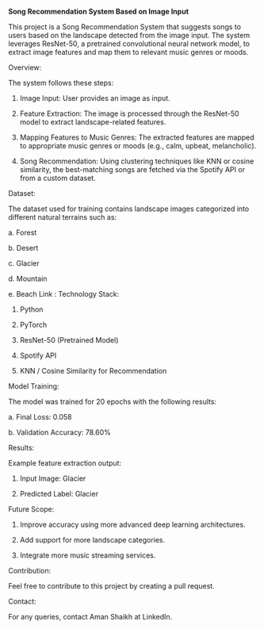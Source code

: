 **Song Recommendation System Based on Image Input**

This project is a Song Recommendation System that suggests songs to users based on the landscape detected from the image input. The system leverages ResNet-50, a pretrained convolutional neural network model, to extract image features and map them to relevant music genres or moods.

Overview:

The system follows these steps:

1. Image Input: User provides an image as input.

2. Feature Extraction: The image is processed through the ResNet-50 model to extract landscape-related features.

3. Mapping Features to Music Genres: The extracted features are mapped to appropriate music genres or moods (e.g., calm, upbeat, melancholic).

4. Song Recommendation: Using clustering techniques like KNN or cosine similarity, the best-matching songs are fetched via the Spotify API or from a custom dataset.

Dataset:

The dataset used for training contains landscape images categorized into different natural terrains such as:

a. Forest

b. Desert

c. Glacier

d. Mountain

e. Beach
Link : 
Technology Stack:

1. Python

2. PyTorch

3. ResNet-50 (Pretrained Model)

4. Spotify API

5. KNN / Cosine Similarity for Recommendation

Model Training:

The model was trained for 20 epochs with the following results:

a. Final Loss: 0.058

b. Validation Accuracy: 78.60%

Results:

Example feature extraction output:

1. Input Image: Glacier

2. Predicted Label: Glacier

Future Scope:

1. Improve accuracy using more advanced deep learning architectures.

2. Add support for more landscape categories.

3. Integrate more music streaming services.

Contribution:

Feel free to contribute to this project by creating a pull request.

Contact:

For any queries, contact Aman Shaikh at LinkedIn.
